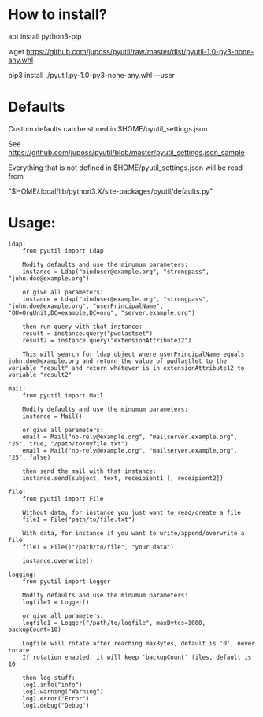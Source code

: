 # How to install?

apt install python3-pip

wget https://github.com/juposs/pyutil/raw/master/dist/pyutil-1.0-py3-none-any.whl

pip3 install ./pyutil.py-1.0-py3-none-any.whl --user

# Defaults
Custom defaults can be stored in $HOME/pyutil_settings.json

See https://github.com/juposs/pyutil/blob/master/pyutil_settings.json_sample

Everything that is not defined in $HOME/pyutil_settings.json will be read from

"$HOME/.local/lib/python3.X/site-packages/pyutil/defaults.py"

# Usage:

    ldap:
        from pyutil import Ldap

        Modify defaults and use the minumum parameters:
        instance = Ldap("binduser@example.org", "strongpass", "john.doe@example.org")

        or give all parameters:
        instance = Ldap("binduser@example.org", "strongpass", "john.doe@example.org", "userPrincipalName", "OU=OrgUnit,DC=example,DC=org", "server.example.org")

        then run query with that instance:
        result = instance.query("pwdlastset")
        result2 = instance.query("extensionAttribute12")

        This will search for ldap object where userPrincipalName equals john.doe@example.org and return the value of pwdlastlet to the variable "result" and return whatever is in extensionAttribute12 to variable "result2"

    mail:
        from pyutil import Mail

        Modify defaults and use the minumum parameters:
        instance = Mail()

        or give all parameters:
        email = Mail("no-rely@example.org", "mailserver.example.org", "25", true, "/path/to/myfile.txt")
        email = Mail("no-rely@example.org", "mailserver.example.org", "25", false)

        then send the mail with that instance:
        instance.send(subject, text, receipient1 [, receipient2])

    file:
        from pyutil import File

        Without data, for instance you just want to read/create a file
        file1 = File("path/to/file.txt")

        With data, for instance if you want to write/append/overwrite a file
        file1 = File()"/path/to/file", "your data")

        instance.overwrite()

    logging:
        from pyutil import Logger

        Modify defaults and use the minumum parameters:
        logfile1 = Logger()

        or give all parameters:
        logfile1 = Logger("/path/to/logfile", maxBytes=1000, backupCount=10)

        Logfile will rotate after reaching maxBytes, default is '0', never rotate
        If rotation enabled, it will keep 'backupCount' files, default is 10

        then log stuff:
        log1.info("info")
        log1.warning("Warning")
        log1.error("Error")
        log1.debug("Debug")
